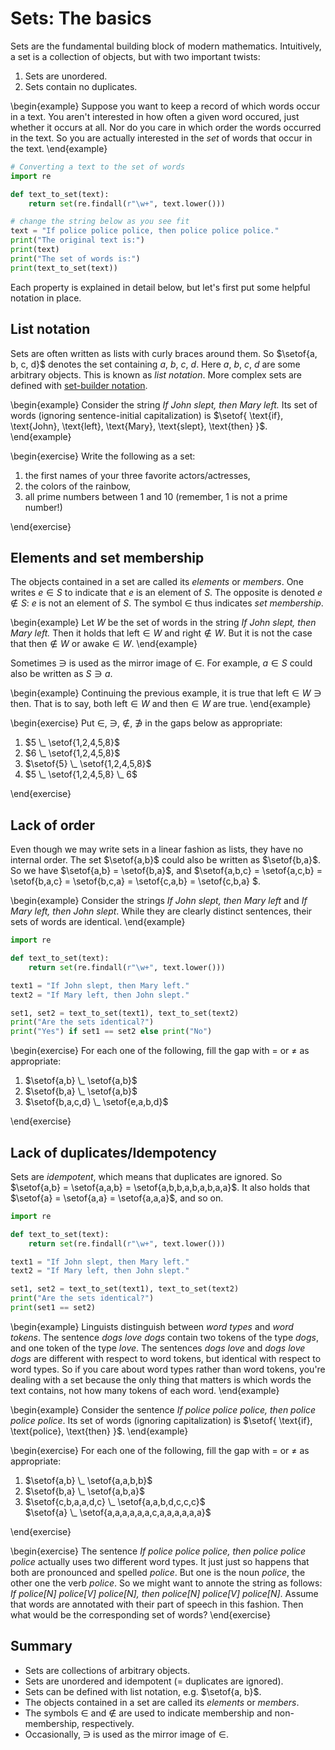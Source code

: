# Sets: The basics

Sets are the fundamental building block of modern mathematics.
Intuitively, a set is a collection of objects, but with two important twists:

1. Sets are unordered.
1. Sets contain no duplicates.

\begin{example}
Suppose you want to keep a record of which words occur in a text.
You aren't interested in how often a given word occured, just whether it occurs at all.
Nor do you care in which order the words occurred in the text.
So you are actually interested in the *set* of words that occur in the text.
\end{example}

```python
# Converting a text to the set of words
import re

def text_to_set(text):
    return set(re.findall(r"\w+", text.lower()))

# change the string below as you see fit
text = "If police police police, then police police police."
print("The original text is:")
print(text)
print("The set of words is:")
print(text_to_set(text))
```

Each property is explained in detail below, but let's first put some helpful notation in place.

## List notation

Sets are often written as lists with curly braces around them.
So $\setof{a, b, c, d}$ denotes the set containing $a$, $b$, $c$, $d$.
Here $a$, $b$, $c$, $d$ are some arbitrary objects.
This is known as *list notation*.
More complex sets are defined with [set-builder notation](./fixme).

\begin{example}
Consider the string *If John slept, then Mary left.*
Its set of words (ignoring sentence-initial capitalization) is
$\setof{
\text{if},
\text{John},
\text{left},
\text{Mary},
\text{slept},
\text{then}
}$.
\end{example}

\begin{exercise}
Write the following as a set:

<ol>
<li>the first names of your three favorite actors/actresses,</li>
<li>the colors of the rainbow,</li>
<li>all prime numbers between 1 and 10 (remember, 1 is not a prime number!)</li>
</ol>
\end{exercise}

## Elements and set membership

The objects contained in a set are called its *elements* or *members*.
One writes $e \in S$ to indicate that $e$ is an element of $S$.
The opposite is denoted $e \notin S$: $e$ is not an element of $S$.
The symbol $\in$ thus indicates *set membership*.

\begin{example}
Let $W$ be the set of words in the string *If John slept, then Mary left.*
Then it holds that $\text{left} \in W$ and $\text{right} \notin W$.
But it is not the case that $\text{then} \notin W$ or $\text{awake} \in W$.
\end{example}

Sometimes $\ni$ is used as the mirror image of $\in$.
For example, $a \in S$ could also be written as $S \ni a$.

\begin{example}
Continuing the previous example, it is true that $\text{left} \in W \ni \text{then}$.
That is to say, both $\text{left} \in W$ and $\text{then} \in W$ are true.
\end{example}

\begin{exercise}
Put $\in$, $\ni$, $\notin$, $\not\ni$ in the gaps below as appropriate:
<ol>
<li>
$5 \_ \setof{1,2,4,5,8}$
</li>
<li>
$6 \_ \setof{1,2,4,5,8}$
</li>
<li>
$\setof{5} \_ \setof{1,2,4,5,8}$
</li>
<li>
$5 \_ \setof{1,2,4,5,8} \_ 6$
</li>
</ol>
\end{exercise}

## Lack of order

Even though we may write sets in a linear fashion as lists, they have no internal order.
The set $\setof{a,b}$ could also be written as $\setof{b,a}$.
So we have $\setof{a,b} = \setof{b,a}$, and
$\setof{a,b,c} =
 \setof{a,c,b} =
 \setof{b,a,c} =
 \setof{b,c,a} =
 \setof{c,a,b} =
 \setof{c,b,a}
$.

\begin{example}
Consider the strings *If John slept, then Mary left* and *If Mary left, then John slept*.
While they are clearly distinct sentences, their sets of words are identical.
\end{example}

```python
import re

def text_to_set(text):
    return set(re.findall(r"\w+", text.lower()))

text1 = "If John slept, then Mary left."
text2 = "If Mary left, then John slept."

set1, set2 = text_to_set(text1), text_to_set(text2)
print("Are the sets identical?")
print("Yes") if set1 == set2 else print("No")
```

\begin{exercise}
For each one of the following, fill the gap with $=$ or $\neq$ as appropriate:
<ol>
<li>
$\setof{a,b} \_ \setof{a,b}$
</li>
<li>
$\setof{b,a} \_ \setof{a,b}$
</li>
<li>
$\setof{b,a,c,d} \_ \setof{e,a,b,d}$
</li>
</ol>
\end{exercise}

## Lack of duplicates/Idempotency

Sets are *idempotent*, which means that duplicates are ignored.
So $\setof{a,b} = \setof{a,a,b} = \setof{a,b,b,a,b,a,b,a,a}$.
It also holds that $\setof{a} = \setof{a,a} = \setof{a,a,a}$, and so on.

```python
import re

def text_to_set(text):
    return set(re.findall(r"\w+", text.lower()))

text1 = "If John slept, then Mary left."
text2 = "If Mary left, then John slept."

set1, set2 = text_to_set(text1), text_to_set(text2)
print("Are the sets identical?")
print(set1 == set2)
```

\begin{example}
Linguists distinguish between *word types* and *word tokens*.
The sentence *dogs love dogs* contain two tokens of the type *dogs*, and one token of the type *love*.
The sentences *dogs love* and *dogs love dogs* are different with respect to word tokens, but identical with respect to word types.
So if you care about word types rather than word tokens, you're dealing with a set because the only thing that matters is which words the text contains, not how many tokens of each word.
\end{example}

\begin{example}
Consider the sentence *If police police police, then police police police*.
Its set of words (ignoring capitalization) is 
$\setof{
\text{if},
\text{police},
\text{then}
}$.
\end{example}

\begin{exercise}
For each one of the following, fill the gap with $=$ or $\neq$ as appropriate:
<ol>
<li>
$\setof{a,b} \_ \setof{a,a,b,b}$
</li>
<li>
$\setof{b,a} \_ \setof{a,b,a}$
</li>
<li>
$\setof{c,b,a,a,d,c} \_ \setof{a,a,b,d,c,c,c}$
</li>
$\setof{a} \_ \setof{a,a,a,a,a,a,c,a,a,a,a,a,a}$
</ol>
\end{exercise}

\begin{exercise}
The sentence *If police police police, then police police police* actually uses two different word types.
It just just so happens that both are pronounced and spelled *police*.
But one is the noun *police*, the other one the verb *police*.
So we might want to annote the string as follows:
*If police[N] police[V] police[N], then police[N] police[V] police[N]*.
Assume that words are annotated with their part of speech in this fashion.
Then what would be the corresponding set of words?
\end{exercise}

## Summary

- Sets are collections of arbitrary objects.
- Sets are unordered and idempotent (= duplicates are ignored).
- Sets can be defined with list notation, e.g. $\setof{a, b}$.
- The objects contained in a set are called its *elements* or *members*.
- The symbols $\in$ and $\notin$ are used to indicate membership and non-membership, respectively.
- Occasionally, $\ni$ is used as the mirror image of $\in$.
